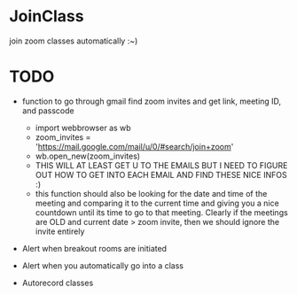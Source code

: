 # JoinClass
join zoom classes automatically :~)

# TODO

- function to go through gmail find zoom invites and get link, meeting ID, and passcode 
    *  import webbrowser as wb
    *  zoom_invites = 'https://mail.google.com/mail/u/0/#search/join+zoom' 
    *  wb.open_new(zoom_invites) 
    * THIS WILL AT LEAST GET U TO THE EMAILS BUT I NEED TO FIGURE OUT HOW TO GET INTO EACH EMAIL AND FIND THESE NICE INFOS :) 
   - this function should also be looking for the date and time of the meeting and comparing it to the current time and giving you a nice countdown until its time to go to that meeting. Clearly if the meetings are OLD and current date > zoom invite, then we should ignore the invite entirely 
    
- Alert when breakout rooms are initiated 
- Alert when you automatically go into a class 
- Autorecord classes 
